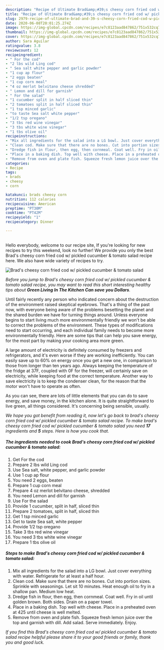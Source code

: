 ```yaml
---
description: "Recipe of Ultimate Brad&amp;#39;s cheesy corn fried cod w/ pickled cucumber &amp;amp; tomato salad"
title: "Recipe of Ultimate Brad&amp;#39;s cheesy corn fried cod w/ pickled cucumber &amp;amp; tomato salad"
slug: 2979-recipe-of-ultimate-brad-and-39-s-cheesy-corn-fried-cod-w-pickled-cucumber-and-amp-tomato-salad
date: 2020-06-08T20:01:25.274Z
image: https://img-global.cpcdn.com/recipes/e7c8123aad847862/751x532cq70/brads-cheesy-corn-fried-cod-w-pickled-cucumber-tomato-salad-recipe-main-photo.jpg
thumbnail: https://img-global.cpcdn.com/recipes/e7c8123aad847862/751x532cq70/brads-cheesy-corn-fried-cod-w-pickled-cucumber-tomato-salad-recipe-main-photo.jpg
cover: https://img-global.cpcdn.com/recipes/e7c8123aad847862/751x532cq70/brads-cheesy-corn-fried-cod-w-pickled-cucumber-tomato-salad-recipe-main-photo.jpg
author: Sara Aguilar
ratingvalue: 3.8
reviewcount: 12
recipeingredient:
- " For the cod"
- "2 lbs wild Ling cod"
- " Sea salt white pepper and garlic powder"
- "1 cup ap flour"
- "2 eggs beaten"
- "1 cup corn meal"
- "4 oz merlot belvitano cheese shredded"
- " Lemon and dill for garnish"
- " For the salad"
- "1 cucumber split in half sliced thin"
- "2 tomatoes split in half sliced thin"
- "1 tsp minced garlic"
- "to taste Sea salt white pepper"
- "1/2 tsp oregano"
- "3 tbs red wine vinegar"
- "3 tbs white wine vinegar"
- "1 tbs olive oil"
recipeinstructions:
- "Mix all ingredients for the salad into a LG bowl. Just cover everything with water. Refrigerate for at least a half hour."
- "Clean cod. Make sure that there are no bones. Cut into portion sizes. Sprinkle with seasonings. Let sit 10 minutes. Heat enough oil to fry in a shallow pan. Medium low heat."
- "Dredge fish in flour, then egg, then cornmeal. Coat well. Fry in oil until golden brown. Both sides. Drain on a paper towel."
- "Place in a baking dish. Top well with cheese. Place in a preheated oven at 425 until cheese is well melted."
- "Remove from oven and plate fish. Squeeze fresh lemon juice over the top and garnish with dill. Add salad. Serve immediately. Enjoy."
categories:
- Recipe
tags:
- brads
- cheesy
- corn

katakunci: brads cheesy corn 
nutrition: 112 calories
recipecuisine: American
preptime: "PT30M"
cooktime: "PT42M"
recipeyield: "1"
recipecategory: Dinner

---
```

<br>
Hello everybody, welcome to our recipe site, If you're looking for new recipes to try this weekend, look no further! We provide you only the best Brad&#39;s cheesy corn fried cod w/ pickled cucumber &amp; tomato salad recipe here. We also have wide variety of recipes to try.
<br>


![Brad&#39;s cheesy corn fried cod w/ pickled cucumber &amp; tomato salad](https://img-global.cpcdn.com/recipes/e7c8123aad847862/751x532cq70/brads-cheesy-corn-fried-cod-w-pickled-cucumber-tomato-salad-recipe-main-photo.jpg)

<i>Before you jump to Brad&#39;s cheesy corn fried cod w/ pickled cucumber &amp; tomato salad recipe, you may want to read this short interesting healthy tips about 
<strong>Green Living In The Kitchen Can save you Dollars</strong>.</i>
</br>

Until fairly recently any person who indicated concern about the destruction of the environment raised skeptical eyebrows. That's a thing of the past now, with everyone being aware of the problems besetting the planet and the shared burden we have for turning things around. Unless everyone begins to start living much more environmentally friendly we won't be able to correct the problems of the environment. These types of modifications need to start occurring, and each individual family needs to become more environmentally friendly. Here are some tips that can help you save energy, for the most part by making your cooking area more green.

A large amount of electricity is definitely consumed by freezers and refrigerators, and it's even worse if they are working inefficiently. You can easily save up to 60% on energy once you get a new one, in comparison to those from longer than ten years ago. Always keeping the temperature of the fridge at 37F, coupled with 0F for the freezer, will certainly save on electricity, while keeping food at the correct temperature. Another way to save electricity is to keep the condenser clean, for the reason that the motor won't have to operate as often.

As you can see, there are lots of little elements that you can do to save energy, and save money, in the kitchen alone. It is quite straightforward to live green, all things considered. It's concerning being sensible, usually.


<i>We hope you got benefit from reading it, now let's go back to brad&#39;s cheesy corn fried cod w/ pickled cucumber &amp; tomato salad recipe. To make brad&#39;s cheesy corn fried cod w/ pickled cucumber &amp; tomato salad you need <strong>17</strong> ingredients and <strong>5</strong> steps. Here is how you cook that.
</i>

##### The ingredients needed to cook Brad&#39;s cheesy corn fried cod w/ pickled cucumber &amp; tomato salad:

1. Get  For the cod
1. Prepare 2 lbs wild Ling cod
1. Use  Sea salt, white pepper, and garlic powder
1. Use 1 cup ap flour
1. You need 2 eggs, beaten
1. Prepare 1 cup corn meal
1. Prepare 4 oz merlot belvitano cheese, shredded
1. You need  Lemon and dill for garnish
1. Use  For the salad
1. Provide 1 cucumber, split in half, sliced thin
1. Prepare 2 tomatoes, split in half, sliced thin
1. Get 1 tsp minced garlic
1. Get to taste Sea salt, white pepper
1. Provide 1/2 tsp oregano
1. Take 3 tbs red wine vinegar
1. You need 3 tbs white wine vinegar
1. Prepare 1 tbs olive oil


##### Steps to make Brad&#39;s cheesy corn fried cod w/ pickled cucumber &amp; tomato salad:

1. Mix all ingredients for the salad into a LG bowl. Just cover everything with water. Refrigerate for at least a half hour.
1. Clean cod. Make sure that there are no bones. Cut into portion sizes. Sprinkle with seasonings. Let sit 10 minutes. Heat enough oil to fry in a shallow pan. Medium low heat.
1. Dredge fish in flour, then egg, then cornmeal. Coat well. Fry in oil until golden brown. Both sides. Drain on a paper towel.
1. Place in a baking dish. Top well with cheese. Place in a preheated oven at 425 until cheese is well melted.
1. Remove from oven and plate fish. Squeeze fresh lemon juice over the top and garnish with dill. Add salad. Serve immediately. Enjoy.


<i>If you find this Brad&#39;s cheesy corn fried cod w/ pickled cucumber &amp; tomato salad recipe helpful please share it to your good friends or family, thank you and good luck.</i>

